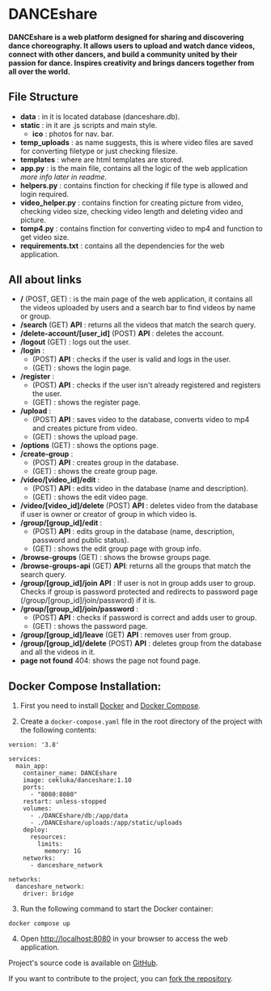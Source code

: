 # DANCEshare
#### <URL https:>
#### DANCEshare is a web platform designed for sharing and discovering dance choreography. It allows users to upload and watch dance videos, connect with other dancers, and build a community united by their passion for dance. Inspires creativity and brings dancers together from all over the world.
## File Structure
- __data__ : in it is located database (danceshare.db).
- __static__ : in it are .js scripts and main style.
    - __ico__ : photos for nav. bar.
- __temp_uploads__ : as name suggests, this is where video files are saved for converting filetype or just checking filesize.
- __templates__ : where are html templates are stored.
- __app.py__ : is the main file, contains all the logic of the web application _more info later in readme_.
- __helpers.py__ : contains finction for checking if file type is allowed and login required.
- __video_helper.py__ : contains finction for creating picture from video, checking video size, checking video length and deleting video and picture.
- __tomp4.py__ : contains finction for converting video to mp4 and function to get video size.
- __requirements.txt__ : contains all the dependencies for the web application.

## All about links
- __/__ (POST, GET) : is the main page of the web application, it contains all the videos uploaded by users and a search bar to find videos by name or group.
- __/search__ (GET) **API** :  returns all the videos that match the search query.
- __/delete-account/[user_id]__ (POST) **API** : deletes the account.
- __/logout__ (GET) : logs out the user.
- __/login__ :
    - (POST) **API** : checks if the user is valid and logs in the user.
    - (GET) : shows the login page.
- __/register__ :
    - (POST) **API** : checks if the user isn't already registered and registers the user.
    - (GET) : shows the register page.
- __/upload__ :
    - (POST) **API** : saves video to the database, converts video to mp4 and creates picture from video.
    - (GET) : shows the upload page.
- __/options__ (GET) : shows the options page.
- __/create-group__ :
    - (POST) **API** : creates group in the database.
    - (GET) : shows the create group page.
- __/video/[video_id]/edit__ :
    - (POST) **API** : edits video in the database (name and description).
    - (GET) : shows the edit video page.
- __/video/[video_id]/delete__ (POST) **API** : deletes video from the database if user is owner or creator of group in which video is.
- __/group/[group_id]/edit__ :
    - (POST) **API** : edits group in the database (name, description, password and public status).
    - (GET) : shows the edit group page with group info.
- __/browse-groups__ (GET) : shows the browse groups page.
- __/browse-groups-api__ (GET) **API**: returns all the groups that match the search query.
- __/group/[group_id]/join__ **API** : If user is not in group adds user to group. Checks if group is password protected and redirects to password page (/group/[group_id]/join/password) if it is.
- __/group/[group_id]/join/password__ :
    - (POST) **API** : checks if password is correct and adds user to group.
    - (GET) : shows the password page. 
- __/group/[group_id]/leave__ (GET) **API** : removes user from group.
- __/group/[group_id]/delete__ (POST) **API** : deletes group from the database and all the videos in it.
- __page not found__ 404: shows the page not found page.

## Docker Compose Installation:
1. First you need to install [Docker](https://www.docker.com/get-started/) and [Docker Compose](https://docs.docker.com/compose/install/).

2. Create a `docker-compose.yaml` file in the root directory of the project with the following contents:
```
version: '3.8'

services:
  main_app:
    container_name: DANCEshare
    image: cekluka/danceshare:1.10
    ports:
      - "8080:8080"
    restart: unless-stopped
    volumes:
      - ./DANCEshare/db:/app/data
      - ./DANCEshare/uploads:/app/static/uploads
    deploy:
      resources:
        limits:
          memory: 1G
    networks:
      - danceshare_network

networks:
  danceshare_network:
    driver: bridge
```

3. Run the following command to start the Docker container:
```
docker compose up
```

4. Open [http://localhost:8080](http://localhost:8080) in your browser to access the web application.

Project's source code is available on [GitHub](https://github.com/LukaCek/danceshare).

If you want to contribute to the project, you can [fork the repository](https://github.com/LukaCek/danceshare/fork).
